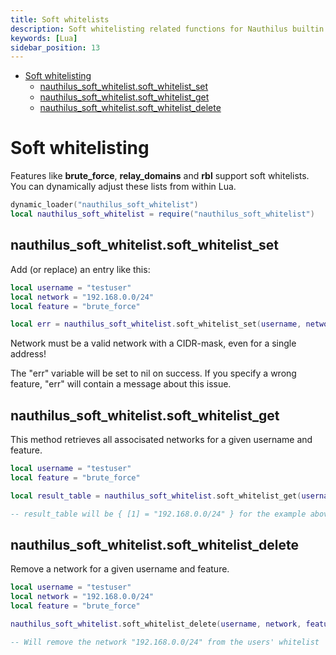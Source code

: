 ```yaml
---
title: Soft whitelists
description: Soft whitelisting related functions for Nauthilus builtin features
keywords: [Lua]
sidebar_position: 13
---
```


<!-- TOC -->
* [Soft whitelisting](#soft-whitelisting)
  * [nauthilus\_soft\_whitelist.soft\_whitelist\_set](#nauthilus_soft_whitelistsoft_whitelist_set)
  * [nauthilus\_soft\_whitelist.soft\_whitelist\_get](#nauthilus_soft_whitelistsoft_whitelist_get)
  * [nauthilus\_soft\_whitelist.soft\_whitelist\_delete](#nauthilus_soft_whitelistsoft_whitelist_delete)
<!-- TOC -->

# Soft whitelisting

Features like **brute\_force**, **relay\_domains** and **rbl** support soft whitelists. You can dynamically adjust
these lists from within Lua.

```lua
dynamic_loader("nauthilus_soft_whitelist")
local nauthilus_soft_whitelist = require("nauthilus_soft_whitelist")
```

## nauthilus\_soft\_whitelist.soft\_whitelist\_set

Add (or replace) an entry like this:

```lua
local username = "testuser"
local network = "192.168.0.0/24"
local feature = "brute_force"

local err = nauthilus_soft_whitelist.soft_whitelist_set(username, network, feature)
```

Network must be a valid network with a CIDR-mask, even for a single address!

The "err" variable will be set to nil on success. If you specify a wrong feature, "err" will contain a message about this issue.

## nauthilus\_soft\_whitelist.soft\_whitelist\_get

This method retrieves all associsated networks for a given username and feature.

```lua
local username = "testuser"
local feature = "brute_force"

local result_table = nauthilus_soft_whitelist.soft_whitelist_get(username, feature)

-- result_table will be { [1] = "192.168.0.0/24" } for the example above
```

## nauthilus\_soft\_whitelist.soft\_whitelist\_delete

Remove a network for a given username and feature.

```lua
local username = "testuser"
local network = "192.168.0.0/24"
local feature = "brute_force"

nauthilus_soft_whitelist.soft_whitelist_delete(username, network, feature)

-- Will remove the network "192.168.0.0/24" from the users' whitelist
```
